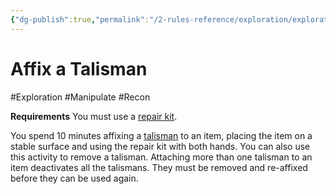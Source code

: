 ```yaml
---
{"dg-publish":true,"permalink":"/2-rules-reference/exploration/exploration-activities/affix-a-talisman/"}
---
```


# Affix a Talisman
#Exploration #Manipulate #Recon 

**Requirements** You must use a [repair kit](https://2e.aonprd.com/Equipment.aspx?ID=43).

You spend 10 minutes affixing a [talisman](https://2e.aonprd.com/Equipment.aspx?Category=15&Subcategory=19) to an item, placing the item on a stable surface and using the repair kit with both hands. You can also use this activity to remove a talisman. Attaching more than one talisman to an item deactivates all the talismans. They must be removed and re-affixed before they can be used again.